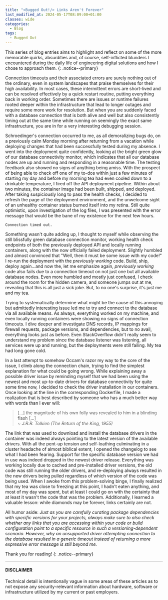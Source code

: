 ```yaml
---
title: "<Bugged Out!/> Links Aren't Forever"
last_modified_at: 2024-05-17T08:09:00+01:00
classes: wide
categories:
  - Blog
tags:
  - Bugged Out
---
```

This series of blog entries aims to highlight and reflect on some of the more memorable quirks, absurdities and, of course, self-inflicted blunders I encountered during the daily life of engineering digital solutions and how I chose to approach them.
{: .notice--primary}

Connection timeouts and their associated errors are surely nothing out of the ordinary, even in system landscapes that praise themselves for their high availability. In most cases, these intermittent errors are short-lived and can be resolved effectively by a quick restart routine, putting everything back in working order. Sometimes there are issues or runtime failures rooted deeper within the infrastructure that lead to longer outages and require some more work for resolution. But when you are suddenly faced with a database connection that is both alive and well but also consistently timing out at the same time while running on seemingly the exact same infrastructure, you are in for a very interesting debugging session.

Schroedinger's connection occurred to me, as all demoralizing bugs do, on a previously calm Monday morning after returning from a vacation while deploying changes that had been successfully tested during my absence. I went into the deployment quite confidently, looking at the bright green glow of our database connectivity monitor, which indicates that all our database nodes are up and running and responding in a reasonable time. The testing feedback also showed no signs of anything being amiss. With the prospect of being able to check off one of my to-dos within just a few minutes of starting my day and before my morning tea had even cooled down to a drinkable temperature, I fired off the API deployment pipeline. Within about two minutes, the container image had been built, shipped, and deployed. After taking suspiciously long to pass the health checks, I decided to refresh the page of the deployment environment, and the unwelcome sight of an unhealthy container status burned itself into my retina. Still quite optimistic, upon investigation of the log files, I was presented with the error message that would be the bane of my existence for the next few hours.
```
Connection timed out.
```
Something wasn't quite adding up, I thought to myself while observing the still blissfully green database connection monitor, working health check endpoints of both the previously deployed API and locally running containers, along with the now officially failed deployment. Slightly humbled and almost convinced that "Well, then it must be some issue with my code!" I re-run the deployment with the _previously working_ code. Build, ship, deploy again...and now the, let me emphasize again, _previously working_ code also fails due to a connection timeout on not just one but all available database nodes. Even more humbled and mostly just confused, I check around the room for the hidden camera, and someone jumps out at me, revealing that this is all just a sick joke. But, to no one's surprise, it's just me and my tea.

Trying to systematically determine what might be the cause of this annoying but admittedly interesting issue led me to try and connect to the database via all available means. As always, everything worked on my machine, and even locally running containers were showing no signs of connection timeouts. I dive deeper and investigate DNS records, IP mappings for firewall requests, package versions, and dependencies, but to no avail, everything looks just as before. Even StackOverflow didn't really seem to understand my problem since the database listener was listening, all services were up and running, but the deployments were still failing.
My tea had long gone cold.

In a last attempt to somehow Occam's razor my way to the core of the issue, I climb along the connection chain, trying to find the simplest explanation for what could be going wrong. While explaining away a possible driver issue by reminding myself that we had been using the newest and most up-to-date drivers for database connectivity for quite some time now, I decided to check the driver installation in our containers. Once looking at the line in the corresponding Dockerfile, I made a realization that is best described by someone who has a much better way with words than I ever will:

 > [...] the magnitude of his own folly was revealed to him in a blinding flash [...]  
 >~ _J.R.R. Tolkien (The Return of the King, 1955)_

The link that was used to download and install the database drivers in the container was indeed always pointing to the latest version of the available drivers. With all the pent-up tension and self-loathing culminating in a cluster headache of almost biblical extent, I opened the changelog to see what I had been fearing. Support for the specific database version we had in use was indeed dropped in the newest driver release. Everything was working locally due to cached and pre-installed driver versions, the old code was still running the older drivers, and re-deploying always resulted in the new drivers being pulled regardless of which version of the code was being used. When I awoke from this problem-solving binge, I finally realized that my tea was close to freezing at this point, I hadn't eaten anything, and most of my day was spent, but at least I could go on with the certainty that at least it wasn't the code that was the problem. Additionally, I learned a valuable lesson: while diamonds may be forever, links certainly are not.

All humor aside: _Just as you are carefully curating package dependencies with specific versions for your projects, always make sure to also check whether any links that you are accessing within your code or build configuration point to a specific resource in such a versioning-dependent scenario. However, why an unsupported driver attempting connection to the database resulted in a generic timeout instead of returning a more expressive error message is still beyond me._

Thank you for reading!
{: .notice--primary}

---
#### DISCLAIMER
Technical detail is intentionally vague in some areas of these articles as to not expose any security-relevant information about hardware, software or infrastructure utilized by my current or past employers.